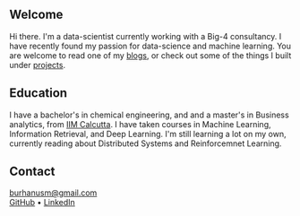 ---
---
## Welcome

Hi there. I'm a data-scientist currently working with a Big-4 consultancy.
I have recently found my passion for data-science and machine learning.
You are welcome to read one of my [blogs](/blog), or check out some
of the things I built under [projects](/projects).





## Education

I have a bachelor's in chemical engineering, and and a master's in Business analytics, from [IIM Calcutta](https://www.iimcal.ac.in/).
I have taken courses in Machine Learning, Information Retrieval, and Deep Learning.
I'm still learning a lot on my own, currently reading about Distributed Systems and Reinforcemnet Learning.


## Contact

[burhanusm@gmail.com](mailto:burhanusm@gmail.com)  
[GitHub](https://github.com/burhanusman) •
[LinkedIn](https://www.linkedin.com/in/burhan-usman-837b9178/)

